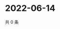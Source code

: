 # 2022-06-14

共 0 条

<!-- BEGIN WEIBO -->
<!-- 最后更新时间 Tue Jun 14 2022 05:15:37 GMT+0800 (China Standard Time) -->

<!-- END WEIBO -->
